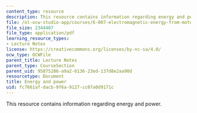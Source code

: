 ```yaml
---
content_type: resource
description: This resource contains information regarding energy and power.
file: /ol-ocw-studio-app/courses/6-007-electromagnetic-energy-from-motors-to-lasers-spring-2011/fc7661afdacb9f6a9127cc07a0d9171c_MIT6_007S11_lec02.pdf
file_size: 2344407
file_type: application/pdf
learning_resource_types:
- Lecture Notes
license: https://creativecommons.org/licenses/by-nc-sa/4.0/
ocw_type: OCWFile
parent_title: Lecture Notes
parent_type: CourseSection
parent_uid: 95875286-a9a2-6136-23ed-137d8e2aa90d
resourcetype: Document
title: Energy and power
uid: fc7661af-dacb-9f6a-9127-cc07a0d9171c
---
```

This resource contains information regarding energy and power.